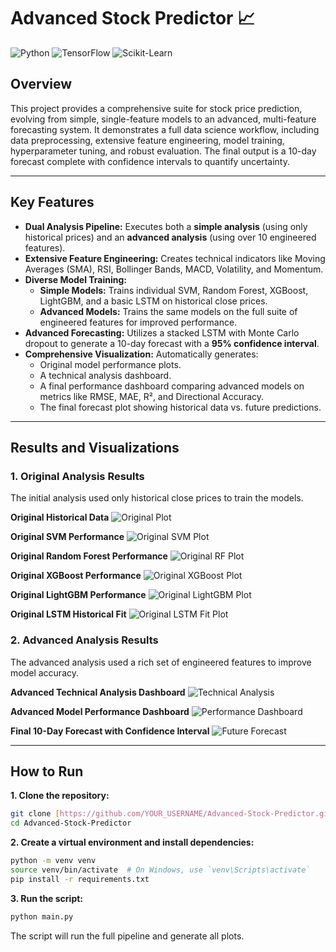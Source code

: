 # Advanced Stock Predictor 📈

![Python](https://img.shields.io/badge/Python-3.9%2B-blue.svg) ![TensorFlow](https://img.shields.io/badge/TensorFlow-2.x-orange.svg) ![Scikit-Learn](https://img.shields.io/badge/scikit--learn-1.x-brightgreen.svg)

## Overview

This project provides a comprehensive suite for stock price prediction, evolving from simple, single-feature models to an advanced, multi-feature forecasting system. It demonstrates a full data science workflow, including data preprocessing, extensive feature engineering, model training, hyperparameter tuning, and robust evaluation. The final output is a 10-day forecast complete with confidence intervals to quantify uncertainty.

---

## Key Features

- **Dual Analysis Pipeline:** Executes both a **simple analysis** (using only historical prices) and an **advanced analysis** (using over 10 engineered features).
- **Extensive Feature Engineering:** Creates technical indicators like Moving Averages (SMA), RSI, Bollinger Bands, MACD, Volatility, and Momentum.
- **Diverse Model Training:**
  - **Simple Models:** Trains individual SVM, Random Forest, XGBoost, LightGBM, and a basic LSTM on historical close prices.
  - **Advanced Models:** Trains the same models on the full suite of engineered features for improved performance.
- **Advanced Forecasting:** Utilizes a stacked LSTM with Monte Carlo dropout to generate a 10-day forecast with a **95% confidence interval**.
- **Comprehensive Visualization:** Automatically generates:
  - Original model performance plots.
  - A technical analysis dashboard.
  - A final performance dashboard comparing advanced models on metrics like RMSE, MAE, R², and Directional Accuracy.
  - The final forecast plot showing historical data vs. future predictions.

---

## Results and Visualizations

### 1. Original Analysis Results

The initial analysis used only historical close prices to train the models.

**Original Historical Data**
![Original Plot](images/original_historical_plot.png)

**Original SVM Performance**
![Original SVM Plot](images/original_svm_performance.png)

**Original Random Forest Performance**
![Original RF Plot](images/original_rf_performance.png)

**Original XGBoost Performance**
![Original XGBoost Plot](images/original_XGBoost_performance.png)

**Original LightGBM Performance**
![Original LightGBM Plot](images/original_LightGBM_performance.png)

**Original LSTM Historical Fit**
![Original LSTM Fit Plot](images/LSTM.png)

### 2. Advanced Analysis Results

The advanced analysis used a rich set of engineered features to improve model accuracy.

**Advanced Technical Analysis Dashboard**
![Technical Analysis](images/advanced_technical_analysis.png)

**Advanced Model Performance Dashboard**
![Performance Dashboard](images/advanced_performance_dashboard.png)

**Final 10-Day Forecast with Confidence Interval**
![Future Forecast](images/advanced_future_forecast.png)

---

## How to Run

**1. Clone the repository:**
```bash
git clone [https://github.com/YOUR_USERNAME/Advanced-Stock-Predictor.git](https://github.com/YOUR_USERNAME/Advanced-Stock-Predictor.git)
cd Advanced-Stock-Predictor
```

**2. Create a virtual environment and install dependencies:**

```bash
python -m venv venv
source venv/bin/activate  # On Windows, use `venv\Scripts\activate`
pip install -r requirements.txt
```

**3. Run the script:**

```bash
python main.py
```

The script will run the full pipeline and generate all plots.
